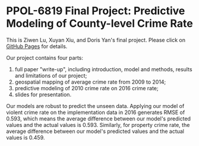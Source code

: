 # PPOL-6819 Final Project: Predictive Modeling of County-level Crime Rate
This is Ziwen Lu, Xuyan Xiu, and Doris Yan's final project. Please click on [GitHub Pages](https://dorisyan1122.github.io/PPOL6819-Final-Project/) for details. 

Our project contains four parts: 

1. full paper "write-up", including introduction, model and methods, results and limitations of our project;
2. geospatial mapping of average crime rate from 2009 to 2014;
3. predictive modeling of 2010 crime rate on 2016 crime rate;
4. slides for presentation.

Our models are robust to predict the unseen data. Applying our model of violent crime rate on the implementation data in 2016 generates RMSE of 0.593, which means the average difference between our model's predicted values and the actual values is 0.593. Similarly, for property crime rate, the average difference between our model's predicted values and the actual values is 0.459.







